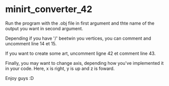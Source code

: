 # minirt_converter_42

Run the program with the .obj file in first argument and thte name of the output you want in second argument.

Depending if you have '/' beetwin you vertices, you can comment and uncomment line 14 et 15.

If you want to create some art, uncomment ligne 42 et comment line 43.

Finally, you may want to change axis, depending how you've implemented it in your code.
Here, x is right, y is up and z is foward.

Enjoy guys :D


